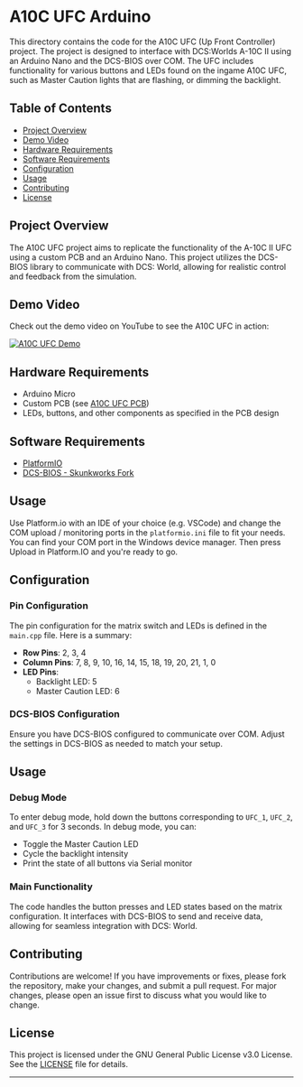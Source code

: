 # A10C UFC Arduino

This directory contains the code for the A10C UFC (Up Front Controller) project. The project is designed to interface with DCS:Worlds A-10C II using an Arduino Nano and the DCS-BIOS over COM. The UFC includes functionality for various buttons and LEDs found on the ingame A10C UFC, such as Master Caution lights that are flashing, or dimming the backlight.

## Table of Contents
- [Project Overview](#project-overview)
- [Demo Video](#demo-video)
- [Hardware Requirements](#hardware-requirements)
- [Software Requirements](#software-requirements)
- [Configuration](#configuration)
- [Usage](#usage)
- [Contributing](#contributing)
- [License](#license)

## Project Overview

The A10C UFC project aims to replicate the functionality of the A-10C II UFC using a custom PCB and an Arduino Nano. This project utilizes the DCS-BIOS library to communicate with DCS: World, allowing for realistic control and feedback from the simulation.

## Demo Video

Check out the demo video on YouTube to see the A10C UFC in action:

[![A10C UFC Demo](https://img.youtube.com/vi/IKTZMvRl_7A/0.jpg)](https://www.youtube.com/watch?v=IKTZMvRl_7A)

## Hardware Requirements

- Arduino Micro
- Custom PCB (see [A10C UFC PCB](../pcb))
- LEDs, buttons, and other components as specified in the PCB design

## Software Requirements

- [PlatformIO](https://platformio.org/)
- [DCS-BIOS - Skunkworks Fork](https://github.com/DCS-Skunkworks/dcs-bios)

## Usage
Use Platform.io with an IDE of your choice (e.g. VSCode) and change the COM upload / monitoring ports in the `platformio.ini` file to fit your needs. You can find your COM port in the Windows device manager.
Then press Upload in Platform.IO and you're ready to go.

## Configuration

### Pin Configuration

The pin configuration for the matrix switch and LEDs is defined in the `main.cpp` file. Here is a summary:

- **Row Pins**: 2, 3, 4
- **Column Pins**: 7, 8, 9, 10, 16, 14, 15, 18, 19, 20, 21, 1, 0
- **LED Pins**: 
  - Backlight LED: 5
  - Master Caution LED: 6

### DCS-BIOS Configuration

Ensure you have DCS-BIOS configured to communicate over COM. Adjust the settings in DCS-BIOS as needed to match your setup.

## Usage

### Debug Mode

To enter debug mode, hold down the buttons corresponding to `UFC_1`, `UFC_2`, and `UFC_3` for 3 seconds. In debug mode, you can:

- Toggle the Master Caution LED
- Cycle the backlight intensity
- Print the state of all buttons via Serial monitor

### Main Functionality

The code handles the button presses and LED states based on the matrix configuration. It interfaces with DCS-BIOS to send and receive data, allowing for seamless integration with DCS: World.

## Contributing

Contributions are welcome! If you have improvements or fixes, please fork the repository, make your changes, and submit a pull request. For major changes, please open an issue first to discuss what you would like to change.

## License

This project is licensed under the GNU General Public License v3.0 License. See the [LICENSE](LICENSE) file for details.

---
